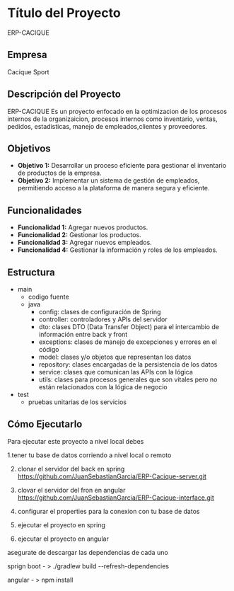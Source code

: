 # Título del Proyecto
ERP-CACIQUE

## Empresa
Cacique Sport 

## Descripción del Proyecto
ERP-CACIQUE Es un proyecto enfocado en la optimizacion de los procesos internos de la organizaicion, procesos internos como inventario, ventas, pedidos, estadisticas, manejo de empleados,clientes y proveedores.


## Objetivos
- **Objetivo 1:** Desarrollar un proceso eficiente para gestionar el inventario de productos de la empresa.
- **Objetivo 2:**  Implementar un sistema de gestión de empleados, permitiendo acceso a la plataforma de manera segura y eficiente.


## Funcionalidades
- **Funcionalidad 1:** Agregar nuevos productos.
- **Funcionalidad 2:** Gestionar los productos.
- **Funcionalidad 3:** Agregar nuevos empleados.
- **Funcionalidad 4:**  Gestionar la información y roles de los empleados.


## Estructura
- main
  - codigo fuente
  - java
    - config:    clases de configuración de Spring
    - controller:   controladores y APIs del servidor
    - dto:    clases DTO (Data Transfer Object) para el intercambio de información entre back y front
    - exceptions:   clases de manejo de excepciones y errores en el código
    - model:   clases y/o objetos que representan los datos 
    - repository:   clases encargadas de la persistencia de los datos 
    - service:   clases que comunican las APIs con la lógica 
    - utils:  clases para procesos generales que son vitales pero no están relacionados con la lógica de negocio 
- test 
  - pruebas unitarias de los servicios



    
    
    
    
    
    

## Cómo Ejecutarlo
Para ejecutar este proyecto a nivel local debes 

1.tener tu base de datos corriendo a nivel local o remoto

2. clonar el servidor del back en spring https://github.com/JuanSebastianGarcia/ERP-Cacique-server.git

3. clovar el servidor del fron en angular https://github.com/JuanSebastianGarcia/ERP-Cacique-interface.git

4. configurar el properties para la conexion con tu base de datos
5. ejecutar el proyecto en spring 
6. ejecutar el proyecto en angular

asegurate de descargar las dependencias de cada uno

sprign boot - > ./gradlew build --refresh-dependencies

angular - > npm install
